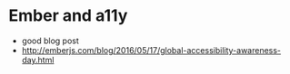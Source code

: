 # Ember and a11y

* good blog post
* http://emberjs.com/blog/2016/05/17/global-accessibility-awareness-day.html
